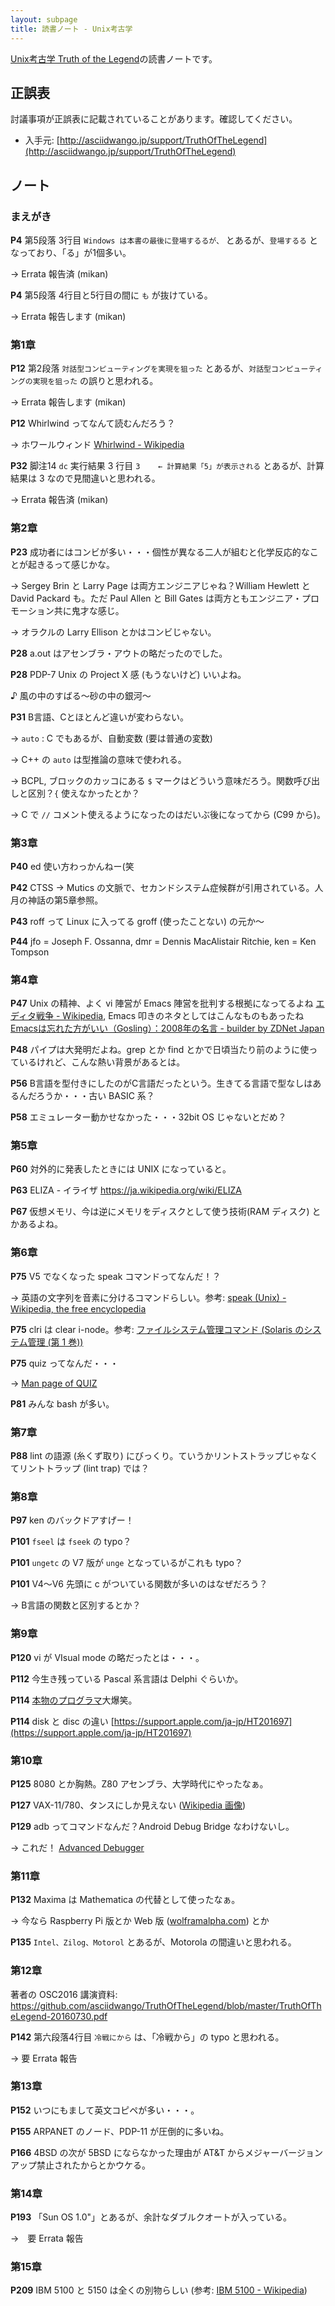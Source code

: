 ```yaml
---
layout: subpage
title: 読書ノート - Unix考古学
---
```


[Unix考古学 Truth of the Legend](/workshop/6-unix)の読書ノートです。

## 正誤表

討議事項が正誤表に記載されていることがあります。確認してください。

* 入手元: [http://asciidwango.jp/support/TruthOfTheLegend](http://asciidwango.jp/support/TruthOfTheLegend)

## ノート

### まえがき

**P4** 第5段落 3行目 `Windows は本書の最後に登場するるが、` とあるが、`登場するる` となっており、「る」が1個多い。

→ Errata 報告済 (mikan)

**P4** 第5段落 4行目と5行目の間に `も` が抜けている。

→ Errata 報告します (mikan)

### 第1章

**P12** 第2段落 `対話型コンピューティングを実現を狙った` とあるが、`対話型コンピューティングの実現を狙った` の誤りと思われる。

→ Errata 報告します (mikan)

**P12** Whirlwind ってなんて読むんだろう？

→ ホワールウィンド [Whirlwind - Wikipedia](https://ja.wikipedia.org/wiki/Whirlwind)

**P32** 脚注14 `dc` 実行結果 3 行目 `3    ← 計算結果「5」が表示される` とあるが、計算結果は 3 なので見間違いと思われる。

→ Errata 報告済 (mikan)

### 第2章

**P23** 成功者にはコンビが多い・・・個性が異なる二人が組むと化学反応的なことが起きるって感じかな。

→ Sergey Brin と Larry Page は両方エンジニアじゃね？William Hewlett と David Packard も。ただ Paul Allen と Bill Gates は両方ともエンジニア・プロモーション共に鬼才な感じ。

→ オラクルの Larry Ellison とかはコンビじゃない。

**P28** a.out はアセンブラ・アウトの略だったのでした。

**P28** PDP-7 Unix の Project X 感 (もうないけど) いいよね。

♪ 風の中のすばる～砂の中の銀河～

**P31** B言語、Cとほとんど違いが変わらない。

→ `auto` : C でもあるが、自動変数 (要は普通の変数)

→ C++ の `auto` は型推論の意味で使われる。

→ BCPL, ブロックのカッコにある `$` マークはどういう意味だろう。関数呼び出しと区別？`{` 使えなかったとか？

→ C で `//` コメント使えるようになったのはだいぶ後になってから (C99 から)。

### 第3章

**P40** ed 使い方わっかんねー(笑

**P42** CTSS → Mutics の文脈で、セカンドシステム症候群が引用されている。人月の神話の第5章参照。

**P43** roff って Linux に入ってる groff (使ったことない) の元か～

**P44** jfo = Joseph F. Ossanna, dmr = Dennis MacAlistair Ritchie, ken = Ken Tompson

### 第4章

**P47** Unix の精神、よく vi 陣営が Emacs 陣営を批判する根拠になってるよね [エディタ戦争 - Wikipedia](https://ja.wikipedia.org/wiki/%E3%82%A8%E3%83%87%E3%82%A3%E3%82%BF%E6%88%A6%E4%BA%89), Emacs 叩きのネタとしてはこんなものもあったね [Emacsは忘れた方がいい（Gosling）：2008年の名言 - builder by ZDNet Japan](http://builder.japan.zdnet.com/tool/20370436/)

**P48** パイプは大発明だよね。grep とか find とかで日頃当たり前のように使っているけれど、こんな熱い背景があるとは。

**P56** B言語を型付きにしたのがC言語だったという。生きてる言語で型なしはあるんだろうか・・・古い BASIC 系？

**P58** エミュレーター動かせなかった・・・32bit OS じゃないとだめ？

### 第5章

**P60** 対外的に発表したときには UNIX になっていると。

**P63** ELIZA - イライザ https://ja.wikipedia.org/wiki/ELIZA

**P67** 仮想メモリ、今は逆にメモリをディスクとして使う技術(RAM ディスク) とかあるよね。

### 第6章

**P75** V5 でなくなった speak コマンドってなんだ！？

→ 英語の文字列を音素に分けるコマンドらしい。参考: [speak (Unix) - Wikipedia, the free encyclopedia](https://en.wikipedia.org/wiki/Speak_(Unix))

**P75** clri は clear i-node。参考: [ファイルシステム管理コマンド (Solaris のシステム管理 (第 1 巻))](https://docs.oracle.com/cd/E19455-01/806-2717/6jbtqlegm/index.html)

**P75** quiz ってなんだ・・・

→ [Man page of QUIZ](https://linuxjm.osdn.jp/html/bsd-games/man6/quiz.6.html)

**P81** みんな bash が多い。

### 第7章

**P88** lint の語源 (糸くず取り) にびっくり。ていうかリントストラップじゃなくてリントトラップ (lint trap) では？

### 第8章

**P97** ken のバックドアすげー！

**P101** `fseel` は `fseek` の typo？

**P101** `ungetc` の V7 版が `unge` となっているがこれも typo？

**P101** V4～V6 先頭に c がついている関数が多いのはなぜだろう？

→ B言語の関数と区別するとか？

### 第9章

**P120** vi が VIsual mode の略だったとは・・・。

**P112** 今生き残っている Pascal 系言語は Delphi ぐらいか。

**P114** [本物のプログラマ](http://www.genpaku.org/realprogrammerj.html)大爆笑。

**P114** disk と disc の違い [https://support.apple.com/ja-jp/HT201697](https://support.apple.com/ja-jp/HT201697)

### 第10章

**P125** 8080 とか胸熱。Z80 アセンブラ、大学時代にやったなぁ。

**P127** VAX-11/780、タンスにしか見えない ([Wikipedia 画像](https://ja.wikipedia.org/wiki/VAX#/media/File:VAX_11-780_intero.jpg))

**P129** adb ってコマンドなんだ？Android Debug Bridge なわけないし。

→ これだ！ [Advanced Debugger](https://en.wikipedia.org/wiki/Advanced_Debugger)

### 第11章

**P132** Maxima は Mathematica の代替として使ったなぁ。

→ 今なら Raspberry Pi 版とか Web 版 ([wolframalpha.com](http://www.wolframalpha.com/)) とか

**P135** `Intel、Zilog、Motorol` とあるが、Motorola の間違いと思われる。

### 第12章

著者の OSC2016 講演資料: https://github.com/asciidwango/TruthOfTheLegend/blob/master/TruthOfTheLegend-20160730.pdf

**P142** 第六段落4行目 `冷戦にから` は、「冷戦から」の typo と思われる。

→ 要 Errata 報告

### 第13章

**P152** いつにもまして英文コピペが多い・・・。

**P155** ARPANET のノード、PDP-11 が圧倒的に多いね。

**P166** 4BSD の次が 5BSD にならなかった理由が AT&T からメジャーバージョンアップ禁止されたからとかウケる。

### 第14章

**P193** 「Sun OS 1.0"」とあるが、余計なダブルクオートが入っている。

→　要 Errata 報告

### 第15章

**P209** IBM 5100 と 5150 は全くの別物らしい (参考: [IBM 5100 - Wikipedia](https://ja.wikipedia.org/wiki/IBM_5100#.E3.83.9E.E3.82.A4.E3.82.AF.E3.83.AD.E3.82.B3.E3.83.BC.E3.83.89.E3.81.AE.E3.82.A8.E3.83.9F.E3.83.A5.E3.83.AC.E3.83.BC.E3.82.BF.E6.A9.9F.E8.83.BD))



